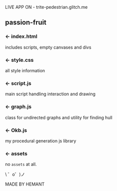 LIVE APP ON - trite-pedestrian.glitch.me

passion-fruit
------------

### ← index.html

includes scripts, empty canvases and divs

### ← style.css

all style information

### ← script.js

main script handling interaction and drawing

### ← graph.js

class for undirected graphs and utility for finding hull

### ← Okb.js

my procedural generation js library

### ← assets

no `assets` at all.


\ ゜o゜)ノ

MADE BY HEMANT
